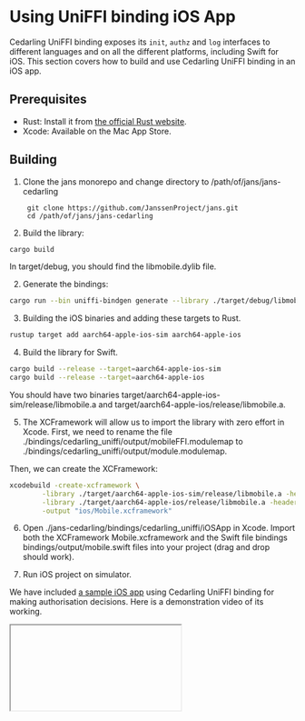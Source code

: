 # Using UniFFI binding iOS App

Cedarling UniFFI binding exposes its `init`, `authz` and `log` interfaces to different languages and on all the different platforms, including Swift for iOS. This section covers how to build and use Cedarling UniFFI binding in an iOS app.

## Prerequisites

- Rust: Install it from [the official Rust website](https://www.rust-lang.org/tools/install).
- Xcode: Available on the Mac App Store.

## Building

1. Clone the jans monorepo and change directory to /path/of/jans/jans-cedarling

   ```
    git clone https://github.com/JanssenProject/jans.git
    cd /path/of/jans/jans-cedarling
   ```

1. Build the library:

```bash
cargo build
```

In target/debug, you should find the libmobile.dylib file.

2. Generate the bindings:

```bash
cargo run --bin uniffi-bindgen generate --library ./target/debug/libmobile.dylib --language swift --out-dir ./bindings/cedarling_uniffi/output
```

3. Building the iOS binaries and adding these targets to Rust.

```bash
rustup target add aarch64-apple-ios-sim aarch64-apple-ios
```

4. Build the library for Swift.

```bash
cargo build --release --target=aarch64-apple-ios-sim
cargo build --release --target=aarch64-apple-ios
```

You should have two binaries target/aarch64-apple-ios-sim/release/libmobile.a and target/aarch64-apple-ios/release/libmobile.a.

5. The XCFramework will allow us to import the library with zero effort in Xcode. First, we need to rename the file ./bindings/cedarling_uniffi/output/mobileFFI.modulemap to ./bindings/cedarling_uniffi/output/module.modulemap.

Then, we can create the XCFramework:

```bash
xcodebuild -create-xcframework \
        -library ./target/aarch64-apple-ios-sim/release/libmobile.a -headers ./bindings/cedarling_uniffi/output \
        -library ./target/aarch64-apple-ios/release/libmobile.a -headers ./bindings/cedarling_uniffi/output \
        -output "ios/Mobile.xcframework"
```

6. Open ./jans-cedarling/bindings/cedarling_uniffi/iOSApp in Xcode. Import both the XCFramework Mobile.xcframework and the Swift file bindings bindings/output/mobile.swift files into your project (drag and drop should work).

7. Run iOS project on simulator.

We have included [a sample iOS app](https://github.com/JanssenProject/jans/tree/main/jans-cedarling/bindings/cedarling_uniffi/iOSApp) using Cedarling UniFFI binding for making authorisation decisions. Here is a demonstration video of its working.

<iframe src="hhttps://www.loom.com/share/553e53a95a4a4e40ae54fc256538d7f9?sid=2e80f4bb-326d-4aa2-8d3b-f6abe62956db" allowfullscreen></iframe>

